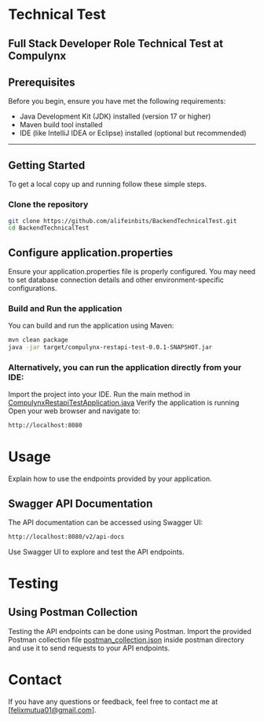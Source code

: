 # Technical Test

Full Stack Developer Role Technical Test at Compulynx
---

## Prerequisites

Before you begin, ensure you have met the following requirements:

- Java Development Kit (JDK) installed (version 17 or higher)
- Maven build tool installed
- IDE (like IntelliJ IDEA or Eclipse) installed (optional but recommended)

---

## Getting Started

To get a local copy up and running follow these simple steps.

### Clone the repository

```bash
git clone https://github.com/alifeinbits/BackendTechnicalTest.git
cd BackendTechnicalTest
```

## Configure application.properties
Ensure your application.properties file is properly configured. You may need to set database connection details and other environment-specific configurations.

### Build and Run the application
You can build and run the application using Maven:

```bash
mvn clean package
java -jar target/compulynx-restapi-test-0.0.1-SNAPSHOT.jar
```
### Alternatively, you can run the application directly from your IDE:
Import the project into your IDE.
Run the main method in [CompulynxRestapiTestApplication.java](src%2Fmain%2Fjava%2Fcom%2Fcompulynx%2Finterview%2FCompulynxRestapiTestApplication.java)
Verify the application is running
Open your web browser and navigate to:
```bash
http://localhost:8080
```

# Usage
Explain how to use the endpoints provided by your application.

## Swagger API Documentation
The API documentation can be accessed using Swagger UI:
```bash
http://localhost:8080/v2/api-docs
```
Use Swagger UI to explore and test the API endpoints.


# Testing
## Using Postman Collection
Testing the API endpoints can be done using Postman. Import the provided Postman collection file [postman_collection.json](postman%2Fpostman_collection.json) inside postman directory and use it to send requests to your API endpoints.

# Contact
If you have any questions or feedback, feel free to contact me at [felixmutua01@gmail.com].


